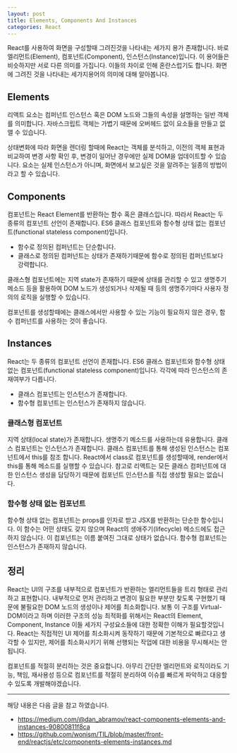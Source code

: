 ```yaml
---
layout: post
title: Elements, Components And Instances
categories: React
---
```


React를 사용하여 화면을 구성할때 그려진것을 나타내는 세가지 용가 존재합니다. 바로 엘리먼트(Element), 컴포넌트(Component), 인스턴스(Instance)입니다. 이 용어들은 비슷하지만 서로 다른 의미를 가집니다. 이들의 차이로 인해 혼란스럽기도 합니다. 화면에 그려진 것을 나타내는 세가지용어의 의미에 대해 알아봅니다.

## Elements

리액트 요소는 컴퍼넌트 인스턴스 혹은 DOM 노드와 그들의 속성을 설명하는 일반 객체를 의미합니다. 자바스크립트 객체는 가볍기 때문에 오버헤드 없이 요소들을 만들고 없앨 수 있습니다.

상태변화에 따라 화면을 렌더링 할때에 React는 객체를 분석하고, 이전의 객체 표현과 비교하여 변경 사항 확인 후, 변경이 일어난 경우에만 실제 DOM을 업데이트할 수 있습니다. 요소는 실제 인스턴스가 아니며, 화면에서 보고싶은 것을 알려주는 일종의 방법이라고 할 수 있습니다.

## Components

컴포넌트는 React Element를 반환하는 함수 혹은 클래스입니다. 따라서 React는 두 종류의 컴포넌트 선언이 존재합니다. ES6 클래스 컴포넌트와 함수형 상태 없는 컴포넌트(functional stateless component)입니다.

- 함수로 정의된 컴퍼넌트는 단순합니다.
- 클래스로 정의된 컴퍼넌트는 상태가 존재하기때문에 함수로 정의된 컴퍼넌트보다 강력합니다.

클래스형 컴포넌트에는 지역 state가 존재하기 때문에 상태를 관리할 수 있고 생명주기 메소드 등을 활용하여 DOM 노드가 생성되거나 삭제될 때 등의 생명주기마다 사용자 정의의 로직을 실행할 수 있습니다.

컴포넌트를 생성할때에는 클래스에서만 사용할 수 있는 기능이 필요하지 않은 경우, 함수 컴퍼넌트를 사용하는 것이 좋습니다.

## Instances

React는 두 종류의 컴포넌트 선언이 존재합니다. ES6 클래스 컴포넌트와 함수형 상태 없는 컴포넌트(functional stateless component)입니다. 각각에 따라 인스턴스의 존재여부가 다릅니다.

- 클래스 컴포넌트는 인스턴스가 존재합니다.
- 함수형 컴포넌트는 인스턴스가 존재하지 않습니다.

### 클래스형 컴포넌트

지역 상태(local state)가 존재합니다. 생명주기 메소드를 사용하는데 유용합니다. 클래스 컴포넌트는 인스턴스가 존재합니다. 클래스 컴포넌트를 통해 생성된 인스턴스는 컴포넌트에서 this를 참조 합니다. React에서 class로 컴포넌트를 생성할때에, render에서 this를 통해 메소드를 실행할 수 있습니다. 참고로 리액트는 모든 클래스 컴퍼넌트에 대한 인스턴스 생성을 담당하기 때문에 컴포넌트 인스턴스를 직접 생성할 필요는 없습니다.

### 함수형 상태 없는 컴포넌트

함수형 상태 없는 컴포넌트는 props를 인자로 받고 JSX를 반환하는 단순한 함수입니다. 이 함수는 어떤 상태도 갖지 않으며 React의 생애주기(lifecycle) 메소드에도 접근하지 않습니다. 이 컴포넌트는 이름 붙여진 그대로 상태가 없습니다. 함수형 컴포넌트는 인스턴스가 존재하지 않습니다.

## 정리

React는 UI의 구조를 내부적으로 컴포넌트가 반환하는 엘리먼트들을 트리 형태로 관리하고 표현합니다. 내부적으로 먼저 관리하고 변경이 필요한 부분만 찾도록 구현했기 때문에 불필요한 DOM 노드의 생성이나 제어를 최소화합니다. 보통 이 구조를 Virtual-DOM이라고 하며 이러한 구조의 성능 최적화를 위해서는 React의 Element, Component, Instance 이들 세가지 구성요소들에 대한 정확한 이해가 필요할것입니다. React는 직접적인 UI 제어를 최소화시켜 동작하기 때문에 기본적으로 빠르다고 생각할 수 있지만, 제어를 최소화시키기 위해 선행되는 작업에 대한 비용을 무시해서는 안됩니다.

컴포넌트를 적절히 분리하는 것은 중요합니다. 아무리 간단한 엘리먼트와 로직이라도 기능, 책임, 재사용성 등으로 컴포넌트를 적절히 분리하여 이슈를 빠르게 파악하고 대응할 수 있도록 개발해야겠습니다.

---

해당 내용은 다음 글을 참고 하였습니다.

- https://medium.com/@dan_abramov/react-components-elements-and-instances-90800811f8ca
- https://github.com/wonism/TIL/blob/master/front-end/reactjs/etc/components-elements-instances.md

